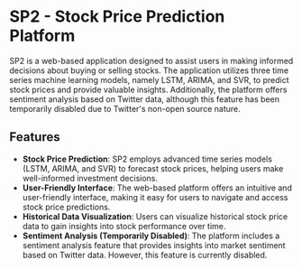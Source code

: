 # SP2 - Stock Price Prediction Platform

SP2 is a web-based application designed to assist users in making informed decisions about buying or selling stocks. The application utilizes three time series machine learning models, namely LSTM, ARIMA, and SVR, to predict stock prices and provide valuable insights. Additionally, the platform offers sentiment analysis based on Twitter data, although this feature has been temporarily disabled due to Twitter's non-open source nature.

## Features

- **Stock Price Prediction**: SP2 employs advanced time series models (LSTM, ARIMA, and SVR) to forecast stock prices, helping users make well-informed investment decisions.
- **User-Friendly Interface**: The web-based platform offers an intuitive and user-friendly interface, making it easy for users to navigate and access stock price predictions.
- **Historical Data Visualization**: Users can visualize historical stock price data to gain insights into stock performance over time.
- **Sentiment Analysis (Temporarily Disabled)**: The platform includes a sentiment analysis feature that provides insights into market sentiment based on Twitter data. However, this feature is currently disabled.


